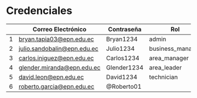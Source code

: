 # Credenciales

|  |Correo Electrónico | Contraseña  |  Rol |
|--|--|--|--|
| 1| bryan.tapia03@epn.edu.ec | Bryan1234  | admin |
| 2| julio.sandobalin@epn.edu.ec | Julio1234  | business_manager |
| 3| carlos.iniguez@epn.edu.ec  | Carlos1234 | area_manager |
| 4| glender.miranda@epn.edu.ec | Glender1234 | area_leader |
| 5| david.leon@epn.edu.ec | David1234 | technician |
| 6| roberto.garcia@epn.edu.ec | @Roberto01 | | 

